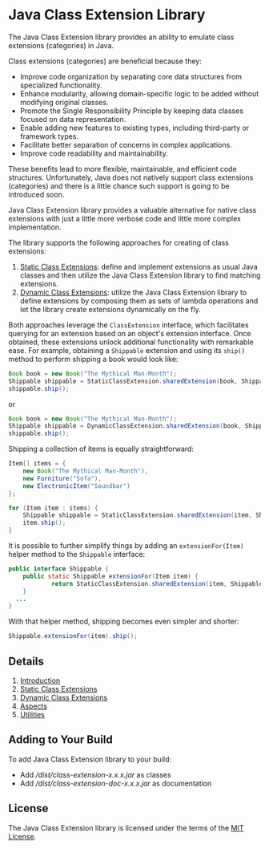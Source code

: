 # Java Class Extension Library

The Java Class Extension library provides an ability to emulate class extensions (categories) in Java.

Class extensions (categories) are beneficial because they:
* Improve code organization by separating core data structures from specialized functionality.
* Enhance modularity, allowing domain-specific logic to be added without modifying original classes.
* Promote the Single Responsibility Principle by keeping data classes focused on data representation.
* Enable adding new features to existing types, including third-party or framework types.
* Facilitate better separation of concerns in complex applications.
* Improve code readability and maintainability.

These benefits lead to more flexible, maintainable, and efficient code structures. Unfortunately, Java does not natively support class extensions (categories) and there is a little chance such support is going to be introduced soon.

Java Class Extension library provides a valuable alternative for native class extensions with just a little more verbose code and little more complex implementation.

The library supports the following approaches for creating of class extensions:

1. [Static Class Extensions](doc/static-class-extensions.md): define and implement extensions as usual Java classes and then utilize the Java Class Extension library to find matching extensions.
2. [Dynamic Class Extensions](doc/dynamic-class-extensions.md): utilize the Java Class Extension library to define extensions by composing them as sets of lambda operations and let the library create extensions dynamically on the fly.

Both approaches leverage the `ClassExtension` interface, which facilitates querying for an extension based on an object's extension interface. Once obtained, these extensions unlock additional functionality with remarkable ease. For example, obtaining a `Shippable` extension and using its `ship()` method to perform shipping a book would look like:
```java
Book book = new Book("The Mythical Man-Month");
Shippable shippable = StaticClassExtension.sharedExtension(book, Shippable.class);
shippable.ship();
```

or 
```java
Book book = new Book("The Mythical Man-Month");
Shippable shippable = DynamicClassExtension.sharedExtension(book, Shippable.class);
shippable.ship();
```

Shipping a collection of items is equally straightforward:
```java
Item[] items = {
    new Book("The Mythical Man-Month"), 
    new Furniture("Sofa"), 
    new ElectronicItem("Soundbar")
};

for (Item item : items) {
    Shippable shippable = StaticClassExtension.sharedExtension(item, Shippable.class);
    item.ship();
}
```
It is possible to further simplify things by adding an `extensionFor(Item)` helper method to the `Shippable` interface:
```java
public interface Shippable {
	public static Shippable extensionFor(Item item) {
    	    return StaticClassExtension.sharedExtension(item, Shippable.class).ship();
	}
  ...
}
```
With that helper method, shipping becomes even simpler and shorter:
```java
Shippable.extensionFor(item).ship();
```

## Details ##
1. [Introduction](doc/introduction.md)
2. [Static Class Extensions](doc/static-class-extensions.md)
3. [Dynamic Class Extensions](doc/dynamic-class-extensions.md)
4. [Aspects](doc/aspects.md)
5. [Utilities](doc/utilities.md)

## Adding to Your Build 
To add Java Class Extension library to your build:
* Add */dist/class-extension-x.x.x.jar* as classes
* Add */dist/class-extension-doc-x.x.x.jar* as documentation

## License
The Java Class Extension library is licensed under the terms of the [MIT License](https://opensource.org/license/mit).
